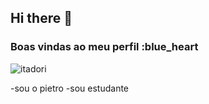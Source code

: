 ## Hi there 👋
### Boas vindas ao meu perfil :blue_heart
![itadori](https://media.tenor.com/-Ta0wF_0kC0AAAAi/itadori-yuji-jujutsu-kaisen.gif)

-sou o pietro
-sou estudante
